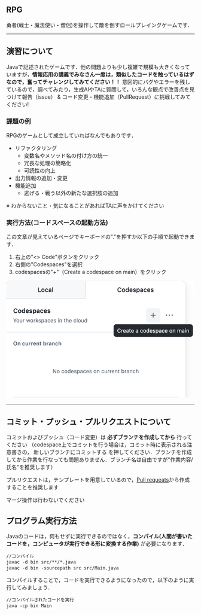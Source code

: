 ## RPG
勇者(戦士・魔法使い・僧侶)を操作して敵を倒すロールプレイングゲームです．

***

## 演習について
Javaで記述されたゲームです．他の問題よりも少し複雑で規模も大きくなっていますが，**情報応用の講義でみなさん一度は，類似したコードを触っているはずなので，奮ってチャレンジしてみてください！！**
意図的にバグやエラーを残しているので，調べてみたり，生成AIやTAに質問して，いろんな観点で改善点を見つけて報告（issue） & コード変更・機能追加（PullRequest）に挑戦してみてください!

### 課題の例
RPGのゲームとして成立していればなんでもありです．
- リファクタリング
  - 変数名やメソッド名の付け方の統一
  - 冗長な処理の簡略化
  - 可読性の向上
- 出力情報の追加・変更
- 機能追加
  - 逃げる・戦う以外の新たな選択肢の追加

※ わからないこと・気になることがあればTAに声をかけてください


### 実行方法(コードスペースの起動方法)
この文章が見えているページでキーボードの"."を押すか以下の手順で起動できます．
1. 右上の"<> Code"ボタンをクリック
2. 右側の"Codespaces"を選択
3. codespacesの"+"（Create a codespace on main）をクリック

![alt text](image.png)

***

## コミット・プッシュ・プルリクエストについて
コミットおよびプッシュ（コード変更）は **必ずブランチを作成してから** 行ってください
（codespace上でコミットを行う場合は，コミット時に表示される注意書きの， 新しいブランチにコミットする を押してください．ブランチを作成してから作業を行なっても問題ありません．ブランチ名は自由ですが"作業内容/氏名"を推奨します）

プルリクエストは，テンプレートを用意しているので，[Pull requeats](https://github.com/SocSEL-INFOseminar1-2025/rsp-game-go/pulls "rsp-game-go_pulls")から作成することを推奨します

マージ操作は行わないでください

## プログラム実行方法
Javaのコードは，何もせずに実行できるのではなく，**コンパイル(人間が書いたコードを，コンピュータが実行できる形に変換する作業)** が必要になります．
```
//コンパイル
javac -d bin src/**/*.java
javac -d bin -sourcepath src src/Main.java
```

コンパイルすることで，コードを実行できるようになったので，以下のように実行してみましょう．
```
//コンパイルされたコードを実行
java -cp bin Main
```